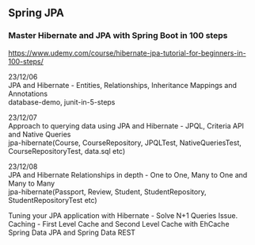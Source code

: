 ## Spring JPA
### Master Hibernate and JPA with Spring Boot in 100 steps
https://www.udemy.com/course/hibernate-jpa-tutorial-for-beginners-in-100-steps/

23/12/06  
JPA and Hibernate - Entities, Relationships, Inheritance Mappings and Annotations  
database-demo, junit-in-5-steps  

23/12/07  
Approach to querying data using JPA and Hibernate - JPQL, Criteria API and Native Queries  
jpa-hibernate(Course, CourseRepository, JPQLTest, NativeQueriesTest, CourseRepositoryTest, data.sql etc)  

23/12/08  
JPA and Hibernate Relationships in depth - One to One, Many to One and Many to Many  
jpa-hibernate(Passport, Review, Student, StudentRepository, StudentRepositoryTest etc)

Tuning your JPA application with Hibernate - Solve N+1 Queries Issue.     
Caching - First Level Cache and Second Level Cache with EhCache    
Spring Data JPA and Spring Data REST    
